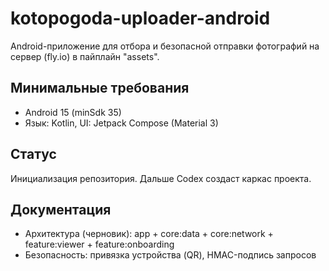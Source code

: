 # kotopogoda-uploader-android

Android-приложение для отбора и безопасной отправки фотографий на сервер (fly.io) в пайплайн "assets".

## Минимальные требования
- Android 15 (minSdk 35)
- Язык: Kotlin, UI: Jetpack Compose (Material 3)

## Статус
Инициализация репозитория. Дальше Codex создаст каркас проекта.

## Документация
- Архитектура (черновик): app + core:data + core:network + feature:viewer + feature:onboarding
- Безопасность: привязка устройства (QR), HMAC-подпись запросов
